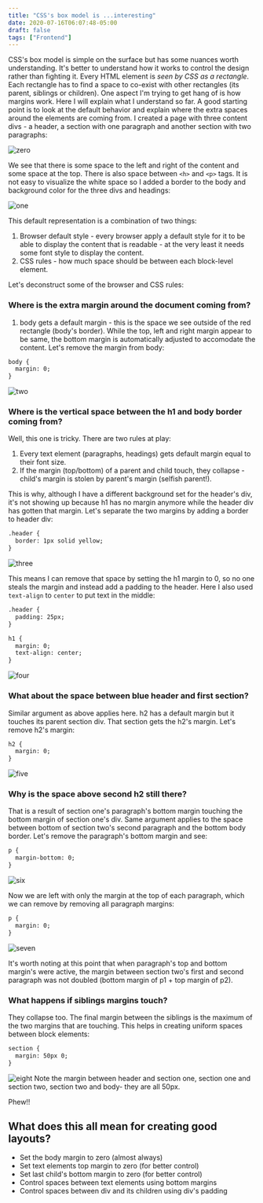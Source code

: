 ```yaml
---
title: "CSS's box model is ...interesting"
date: 2020-07-16T06:07:48-05:00
draft: false
tags: ["Frontend"]
---
```


CSS's box model is simple on the surface but has some nuances worth understanding. It's better to understand how it works to control the design rather than fighting it. Every HTML element is *seen by CSS as a rectangle*. Each rectangle has to find a space to co-exist with other rectangles (its parent, siblings or children). One aspect I'm trying to get hang of is how margins work. Here I will explain what I understand so far. A good starting point is to look at the default behavior and explain where the extra spaces around the elements are coming from. I created a page with three content divs - a header, a section with one paragraph and another section with two paragraphs:

![zero](/blog/img/b39/zero.png)


We see that there is some space to the left and right of the content and some space at the top. There is also space between `<h>` and `<p>` tags. It is not easy to visualize the white space so I added a border to the body and background color for the three divs and headings:

![one](/blog/img/b39/one.png)

This default representation is a combination of two things:
1. Browser default style - every browser apply a default style for it to be able to display the content that is readable - at the very least it needs some font style to display the content. 
2. CSS rules - how much space should be between each block-level element.

Let's deconstruct some of the browser and CSS rules:

### Where is the extra margin around the document coming from?

1. body gets a default margin - this is the space we see outside of the red rectangle (body's border). While the top, left and right margin appear to be same, the bottom margin is automatically adjusted to accomodate the content. Let's remove the margin from body:
```html
body {
  margin: 0;
}
```

![two](/blog/img/b39/two.png)

### Where is the vertical space between the h1 and body border coming from?

Well, this one is tricky. There are two rules at play:

1. Every text element (paragraphs, headings) gets default margin equal to their font size.
2. If the margin (top/bottom) of a parent and child touch, they collapse - child's margin is stolen by parent's margin (selfish parent!).

This is why, although I have a different background set for the header's div, it's not showing up because h1 has no margin anymore while the header div has gotten that margin. Let's separate the two margins by adding a border to header div:

```html
.header {
  border: 1px solid yellow;
}
```
![three](/blog/img/b39/three.png)

This means I can remove that space by setting the h1 margin to 0, so no one steals the margin and instead add a padding to the header. Here I also used `text-align` to `center` to put text in the middle:

```html
.header {
  padding: 25px;
}

h1 {
  margin: 0;
  text-align: center;
}
```
![four](/blog/img/b39/four.png)

### What about the space between blue header and first section?
Similar argument as above applies here. h2 has a default margin but it touches its parent section div. That section gets the h2's margin. Let's remove h2's margin:
```html
h2 {
  margin: 0;
}
```
![five](/blog/img/b39/five.png)

### Why is the space above second h2 still there?
That is a result of section one's paragraph's bottom margin touching the bottom margin of section one's div. Same argument applies to the space between bottom of section two's second paragraph and the bottom body border. Let's remove the paragraph's bottom margin and see:
```html
p {
  margin-bottom: 0;
}
```
![six](/blog/img/b39/six.png)

Now we are left with only the margin at the top of each paragraph, which we can remove by removing all paragraph margins:
```html
p {
  margin: 0;
}
```
![seven](/blog/img/b39/seven.png)

 It's worth noting at this point that when paragraph's top and bottom margin's were active, the margin between section two's first and second paragraph was not doubled (bottom margin of p1 + top margin of p2).

### What happens if siblings margins touch?
They collapse too. The final margin between the siblings is the maximum of the two margins that are touching. This helps in creating uniform spaces between block elements:
```html
section {
  margin: 50px 0;
}
```
![eight](/blog/img/b39/eight.png)
Note the margin between header and section one, section one and section two, section two and body- they are all 50px.

Phew!!

## What does this all mean for creating good layouts?
- Set the body margin to zero (almost always)
- Set text elements top margin to zero (for better control)
- Set last child's bottom margin to zero (for better control)
- Control spaces between text elements using bottom margins
- Control spaces between div and its children using div's padding
